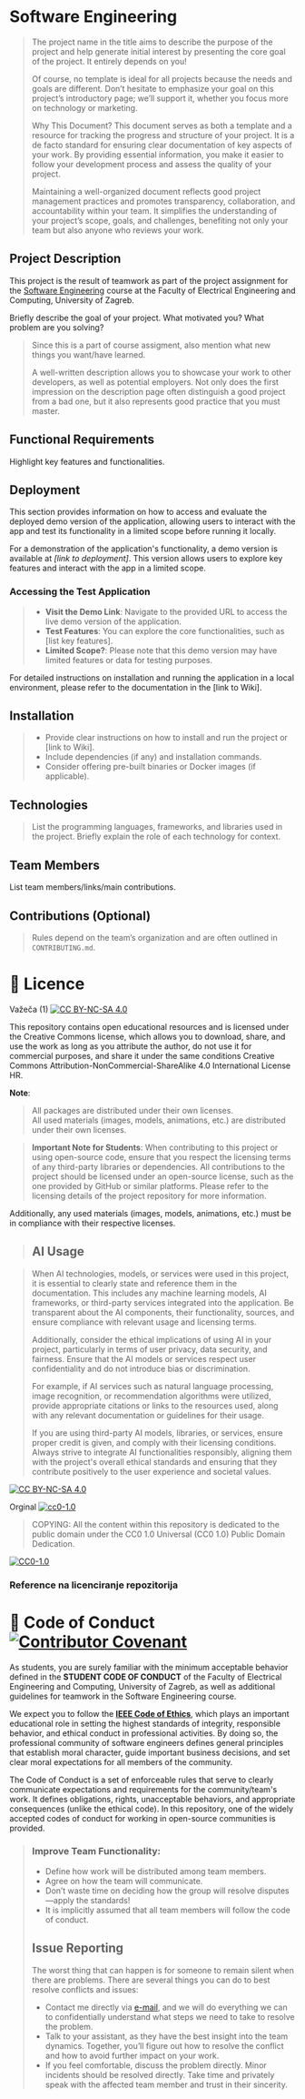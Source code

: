 # Software Engineering

> The project name in the title aims to describe the purpose of the project and help generate initial interest by presenting the core goal of the project. It entirely depends on you!
> 
> Of course, no template is ideal for all projects because the needs and goals are different. Don’t hesitate to emphasize your goal on this project’s introductory page; we’ll support it, whether you focus more on technology or marketing.
> 
> Why This Document? 
This document serves as both a template and a resource for tracking the progress and structure of your project. It is a de facto standard for ensuring clear documentation of key aspects of your work. By providing essential information, you make it easier to follow your development process and assess the quality of your project.
> 
> Maintaining a well-organized document reflects good project management practices and promotes transparency, collaboration, and accountability within your team. It simplifies the understanding of your project’s scope, goals, and challenges, benefiting not only your team but also anyone who reviews your work.

## Project Description

This project is the result of teamwork as part of the project assignment for the [Software Engineering](https://www.fer.unizg.hr/predmet/proinz) course at the Faculty of Electrical Engineering and Computing, University of Zagreb.

Briefly describe the goal of your project. What motivated you? What problem are you solving?

> Since this is a part of course assigment, also mention what new things you want/have learned.
> 
> A well-written description allows you to showcase your work to other developers, as well as potential employers. Not only does the first impression on the description page often distinguish a good project from a bad one, but it also represents good practice that you must master.

## Functional Requirements

Highlight key features and functionalities.

## Deployment
This section provides information on how to access and evaluate the deployed demo version of the application, allowing users to interact with the app and test its functionality in a limited scope before running it locally.

For a demonstration of the application's functionality, a demo version is available at *[link to deployment]*. This version allows users to explore key features and interact with the app in a limited scope.

### Accessing the Test Application
> - **Visit the Demo Link**: Navigate to the provided URL to access the live demo version of the application.
> - **Test Features**: You can explore the core functionalities, such as [list key features].
> - **Limited Scope?**: Please note that this demo version may have limited features or data for testing purposes.

For detailed instructions on installation and running the application in a local environment, please refer to the documentation in the [link to Wiki].

## Installation

> - Provide clear instructions on how to install and run the project or [link to Wiki].
> - Include dependencies (if any) and installation commands.
> - Consider offering pre-built binaries or Docker images (if applicable).

## Technologies

> List the programming languages, frameworks, and libraries used in the project.
> Briefly explain the role of each technology for context.

## Team Members

List team members/links/main contributions.

## Contributions (Optional)
> Rules depend on the team’s organization and are often outlined in `CONTRIBUTING.md`.




# 📝 Licence
Važeča (1)
[![CC BY-NC-SA 4.0][cc-by-nc-sa-shield]][cc-by-nc-sa]

This repository contains open educational resources and is licensed under the Creative Commons license, which allows you to download, share, and use the work as long as you attribute the author, do not use it for commercial purposes, and share it under the same conditions Creative Commons Attribution-NonCommercial-ShareAlike 4.0 International License HR.

**Note**:  
> All packages are distributed under their own licenses.  
> All used materials (images, models, animations, etc.) are distributed under their own licenses.

> **Important Note for Students**: When contributing to this project or using open-source code, ensure that you respect the licensing terms of any third-party libraries or dependencies. All contributions to the project should be licensed under an open-source license, such as the one provided by GitHub or similar platforms. Please refer to the licensing details of the project repository for more information.

Additionally, any used materials (images, models, animations, etc.) must be in compliance with their respective licenses.

> ## AI Usage

> When AI technologies, models, or services were used in this project, it is essential to clearly state and reference them in the documentation. This includes any machine learning models, AI frameworks, or third-party services integrated into the application. Be transparent about the AI components, their functionality, sources, and ensure compliance with relevant usage and licensing terms.
> 
> Additionally, consider the ethical implications of using AI in your project, particularly in terms of user privacy, data security, and fairness. Ensure that the AI models or services respect user confidentiality and do not introduce bias or discrimination.
> 
> For example, if AI services such as natural language processing, image recognition, or recommendation algorithms were utilized, provide appropriate citations or links to the resources used, along with any relevant documentation or guidelines for their usage.
> 
> If you are using third-party AI models, libraries, or services, ensure proper credit is given, and comply with their licensing conditions. Always strive to integrate AI functionalities responsibly, aligning them with the project's overall ethical standards and ensuring that they contribute positively to the user experience and societal values.

[![CC BY-NC-SA 4.0][cc-by-nc-sa-image]][cc-by-nc-sa]

[cc-by-nc-sa]: https://creativecommons.org/licenses/by-nc/4.0/deed.hr 
[cc-by-nc-sa-image]: https://licensebuttons.net/l/by-nc-sa/4.0/88x31.png
[cc-by-nc-sa-shield]: https://img.shields.io/badge/License-CC%20BY--NC--SA%204.0-lightgrey.svg

Orginal [![cc0-1.0][cc0-1.0-shield]][cc0-1.0]
>
>COPYING: All the content within this repository is dedicated to the public domain under the CC0 1.0 Universal (CC0 1.0) Public Domain Dedication.
>
[![CC0-1.0][cc0-1.0-image]][cc0-1.0]

[cc0-1.0]: https://creativecommons.org/licenses/by/1.0/deed.en
[cc0-1.0-image]: https://licensebuttons.net/l/by/1.0/88x31.png
[cc0-1.0-shield]: https://img.shields.io/badge/License-CC0--1.0-lightgrey.svg

### Reference na licenciranje repozitorija

# 📝 Code of Conduct [![Contributor Covenant](https://img.shields.io/badge/Contributor%20Covenant-2.1-4baaaa.svg)](CODE_OF_CONDUCT.md)
As students, you are surely familiar with the minimum acceptable behavior defined in the **STUDENT CODE OF CONDUCT** of the Faculty of Electrical Engineering and Computing, University of Zagreb, as well as additional guidelines for teamwork in the Software Engineering course.

We expect you to follow the **[IEEE Code of Ethics](https://www.ieee.org/about/corporate/governance/p7-8.html)**, which plays an important educational role in setting the highest standards of integrity, responsible behavior, and ethical conduct in professional activities. By doing so, the professional community of software engineers defines general principles that establish moral character, guide important business decisions, and set clear moral expectations for all members of the community.

The Code of Conduct is a set of enforceable rules that serve to clearly communicate expectations and requirements for the community/team's work. It defines obligations, rights, unacceptable behaviors, and appropriate consequences (unlike the ethical code). In this repository, one of the widely accepted codes of conduct for working in open-source communities is provided.

> ### Improve Team Functionality:
> - Define how work will be distributed among team members.
> - Agree on how the team will communicate.
> - Don’t waste time on deciding how the group will resolve disputes—apply the standards!
> - It is implicitly assumed that all team members will follow the code of conduct.
> 
> ## Issue Reporting
> 
> The worst thing that can happen is for someone to remain silent when there are problems. There are several things you can do to best resolve conflicts and issues:
> 
> - Contact me directly via [e-mail](mailto:vlado.sruk@fer.hr), and we will do everything we can to confidentially understand what steps we need to take to resolve the problem.
> - Talk to your assistant, as they have the best insight into the team dynamics. Together, you’ll figure out how to resolve the conflict and how to avoid further impact on your work.
> - If you feel comfortable, discuss the problem directly. Minor incidents should be resolved directly. Take time and privately speak with the affected team member and trust in their sincerity.
